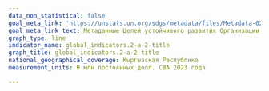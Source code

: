 ```yaml
---
data_non_statistical: false
goal_meta_link: 'https://unstats.un.org/sdgs/metadata/files/Metadata-02-0A-02.pdf '
goal_meta_link_text: Метаданные Целей устойчивого развития Организации Объединённых Нации (PDF 210 KB)
graph_type: line
indicator_name: global_indicators.2-a-2-title
graph_title: global_indicators.2-a-2-title
national_geographical_coverage: Кыргызская Республика
measurement_units: В млн постоянных долл. США 2023 года

---
```

